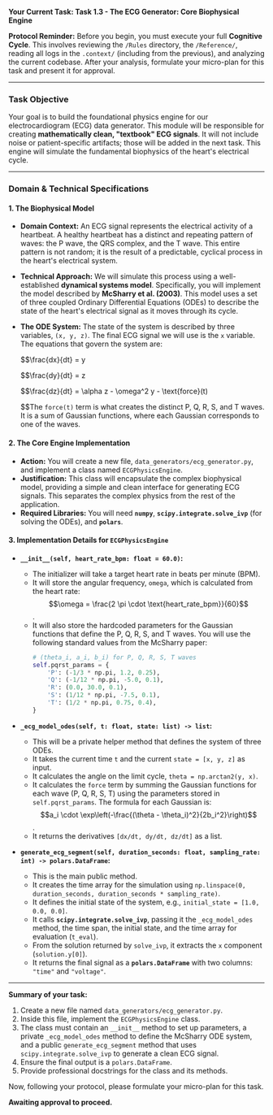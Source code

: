 **Your Current Task: Task 1.3 - The ECG Generator: Core Biophysical Engine**

**Protocol Reminder:** Before you begin, you must execute your full **Cognitive Cycle**. This involves reviewing the `/Rules` directory, the `/Reference/`, reading all logs in the `.context/` (including from the previous), and analyzing the current codebase. After your analysis, formulate your micro-plan for this task and present it for approval.

-----

### **Task Objective**

Your goal is to build the foundational physics engine for our electrocardiogram (ECG) data generator. This module will be responsible for creating **mathematically clean, "textbook" ECG signals**. It will not include noise or patient-specific artifacts; those will be added in the next task. This engine will simulate the fundamental biophysics of the heart's electrical cycle.

-----

### **Domain & Technical Specifications**

#### **1. The Biophysical Model**

  * **Domain Context:** An ECG signal represents the electrical activity of a heartbeat. A healthy heartbeat has a distinct and repeating pattern of waves: the P wave, the QRS complex, and the T wave. This entire pattern is not random; it is the result of a predictable, cyclical process in the heart's electrical system.

  * **Technical Approach:** We will simulate this process using a well-established **dynamical systems model**. Specifically, you will implement the model described by **McSharry et al. (2003)**. This model uses a set of three coupled Ordinary Differential Equations (ODEs) to describe the state of the heart's electrical signal as it moves through its cycle.

  * **The ODE System:** The state of the system is described by three variables, `(x, y, z)`. The final ECG signal we will use is the `x` variable. The equations that govern the system are:

    $$
    $$$$\\frac{dx}{dt} = y

    $$
    $$$$$$
    $$\\frac{dy}{dt} = z

    $$
    $$$$$$
    $$\\frac{dz}{dt} = \\alpha z - \\omega^2 y - \\text{force}(t)

    $$
    $$$$The `force(t)` term is what creates the distinct P, Q, R, S, and T waves. It is a sum of Gaussian functions, where each Gaussian corresponds to one of the waves.

#### **2. The Core Engine Implementation**

  * **Action:** You will create a new file, `data_generators/ecg_generator.py`, and implement a class named `ECGPhysicsEngine`.
  * **Justification:** This class will encapsulate the complex biophysical model, providing a simple and clean interface for generating ECG signals. This separates the complex physics from the rest of the application.
  * **Required Libraries:** You will need **`numpy`**, **`scipy.integrate.solve_ivp`** (for solving the ODEs), and **`polars`**.

#### **3. Implementation Details for `ECGPhysicsEngine`**

  * **`__init__(self, heart_rate_bpm: float = 60.0)`:**

      * The initializer will take a target heart rate in beats per minute (BPM).
      * It will store the angular frequency, `omega`, which is calculated from the heart rate: $$\omega = \frac{2 \pi \cdot \text{heart_rate_bpm}}{60}$$.
      * It will also store the hardcoded parameters for the Gaussian functions that define the P, Q, R, S, and T waves. You will use the following standard values from the McSharry paper:
        ```python
        # (theta_i, a_i, b_i) for P, Q, R, S, T waves
        self.pqrst_params = {
            'P': (-1/3 * np.pi, 1.2, 0.25),
            'Q': (-1/12 * np.pi, -5.0, 0.1),
            'R': (0.0, 30.0, 0.1),
            'S': (1/12 * np.pi, -7.5, 0.1),
            'T': (1/2 * np.pi, 0.75, 0.4),
        }
        ```

  * **`_ecg_model_odes(self, t: float, state: list) -> list`:**

      * This will be a private helper method that defines the system of three ODEs.
      * It takes the current time `t` and the current `state = [x, y, z]` as input.
      * It calculates the angle on the limit cycle, `theta = np.arctan2(y, x)`.
      * It calculates the `force` term by summing the Gaussian functions for each wave (P, Q, R, S, T) using the parameters stored in `self.pqrst_params`. The formula for each Gaussian is: $$a_i \cdot \exp\left(-\frac{(\theta - \theta_i)^2}{2b_i^2}\right)$$.
      * It returns the derivatives `[dx/dt, dy/dt, dz/dt]` as a list.

  * **`generate_ecg_segment(self, duration_seconds: float, sampling_rate: int) -> polars.DataFrame`:**

      * This is the main public method.
      * It creates the time array for the simulation using `np.linspace(0, duration_seconds, duration_seconds * sampling_rate)`.
      * It defines the initial state of the system, e.g., `initial_state = [1.0, 0.0, 0.0]`.
      * It calls **`scipy.integrate.solve_ivp`**, passing it the `_ecg_model_odes` method, the time span, the initial state, and the time array for evaluation (`t_eval`).
      * From the solution returned by `solve_ivp`, it extracts the `x` component (`solution.y[0]`).
      * It returns the final signal as a **`polars.DataFrame`** with two columns: `"time"` and `"voltage"`.

-----

**Summary of your task:**

1.  Create a new file named `data_generators/ecg_generator.py`.
2.  Inside this file, implement the `ECGPhysicsEngine` class.
3.  The class must contain an `__init__` method to set up parameters, a private `_ecg_model_odes` method to define the McSharry ODE system, and a public `generate_ecg_segment` method that uses `scipy.integrate.solve_ivp` to generate a clean ECG signal.
4.  Ensure the final output is a `polars.DataFrame`.
5.  Provide professional docstrings for the class and its methods.

Now, following your protocol, please formulate your micro-plan for this task.

**Awaiting approval to proceed.**